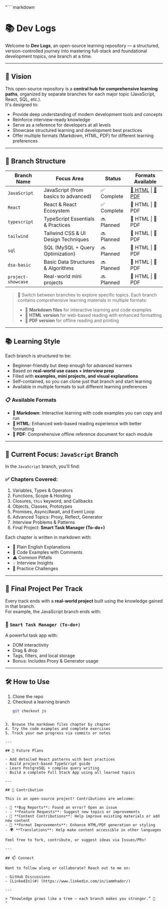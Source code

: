 "````markdown

# 📚 Dev Logs

Welcome to **Dev Logs**, an open-source learning repository — a structured, version-controlled journey into mastering full-stack and foundational development topics, one branch at a time.

---

## 🎯 Vision

This open-source repository is a **central hub for comprehensive learning paths**, organized by separate branches for each major topic (JavaScript, React, SQL, etc.).  
It's designed to:

- Provide deep understanding of modern development tools and concepts
- Reinforce interview-ready knowledge
- Serve as a reference for developers at all levels
- Showcase structured learning and development best practices
- Offer multiple formats (Markdown, HTML, PDF) for different learning preferences

---

## 🌳 Branch Structure

| Branch Name        | Focus Area                           | Status      | Formats Available                                                                                                                                                                                    |
| ------------------ | ------------------------------------ | ----------- | ---------------------------------------------------------------------------------------------------------------------------------------------------------------------------------------------------- |
| `JavaScript`       | JavaScript (from basics to advanced) | ✅ Complete | [📄 HTML](https://github.com/iammhador/dev-logs/blob/JavaScript/DEV%20LOGS%20-%20JavaScript.html) \| [📕 PDF](https://github.com/iammhador/dev-logs/blob/JavaScript/DEV%20LOGS%20-%20JavaScript.pdf) |
| `React`            | React & React Ecosystem              | ✅ Complete | 📄 HTML \| 📕 PDF                                                                                                                                                                                    |
| `typescript`       | TypeScript Essentials & Practices    | 🔜 Planned  | 📄 HTML \| 📕 PDF                                                                                                                                                                                    |
| `tailwind`         | Tailwind CSS & UI Design Techniques  | 🔜 Planned  | 📄 HTML \| 📕 PDF                                                                                                                                                                                    |
| `sql`              | SQL (MySQL + Query Optimization)     | 🔜 Planned  | 📄 HTML \| 📕 PDF                                                                                                                                                                                    |
| `dsa-basic`        | Basic Data Structures & Algorithms   | 🔜 Planned  | 📄 HTML \| 📕 PDF                                                                                                                                                                                    |
| `project-showcase` | Real-world mini projects             | 🔜 Planned  | 📄 HTML \| 📕 PDF                                                                                                                                                                                    |

> 🔄 Switch between branches to explore specific topics. Each branch contains comprehensive learning materials in multiple formats:
>
> - 📝 **Markdown files** for interactive learning and code examples
> - 📄 **HTML version** for web-based reading with enhanced formatting
> - 📕 **PDF version** for offline reading and printing

---

## 📚 Learning Style

Each branch is structured to be:

- Beginner-friendly but deep enough for advanced learners
- Based on **real-world use cases + interview prep**
- Filled with **examples, mini projects, and visual explanations**
- Self-contained, so you can clone just that branch and start learning
- Available in multiple formats to suit different learning preferences

### 📋 Available Formats

- **📝 Markdown**: Interactive learning with code examples you can copy and run
- **📄 HTML**: Enhanced web-based reading experience with better formatting
- **📕 PDF**: Comprehensive offline reference document for each module

---

## 📖 Current Focus: `JavaScript` Branch

In the `JavaScript` branch, you’ll find:

### ✅ Chapters Covered:

1. Variables, Types & Operators
2. Functions, Scope & Hoisting
3. Closures, `this` keyword, and Callbacks
4. Objects, Classes, Prototypes
5. Promises, Async/Await, and Event Loop
6. Advanced Topics: Proxy, Reflect, Generator
7. Interview Problems & Patterns
8. Final Project: **Smart Task Manager (To-do+)**

Each chapter is written in markdown with:

- 📘 Plain English Explanations
- 🧪 Code Examples with Comments
- ⚠️ Common Pitfalls
- 💡 Interview Insights
- 🧠 Practice Challenges

---

## 🧩 Final Project Per Track

Every track ends with a **real-world project** built using the knowledge gained in that branch.  
For example, the JavaScript branch ends with:

### 🔨 `Smart Task Manager (To-do+)`

A powerful task app with:

- DOM interactivity
- Drag & drop
- Tags, filters, and local storage
- Bonus: Includes Proxy & Generator usage

---

## 🛠️ How to Use

1. Clone the repo
2. Checkout a learning branch
   ```bash
   git checkout js
   ```

```

3. Browse the markdown files chapter by chapter
4. Try the code examples and complete exercises
5. Track your own progress via commits or notes

---

## 🧠 Future Plans

- Add detailed React patterns with best practices
- Build project-based TypeScript guide
- Learn PostgreSQL + complex query writing
- Build a complete Full Stack App using all learned topics

---

## 🙌 Contribution

This is an open-source project! Contributions are welcome:

- 🐛 **Bug Reports**: Found an error? Open an issue
- 💡 **Feature Requests**: Suggest new topics or improvements
- 📝 **Content Contributions**: Help improve existing materials or add new content
- 🔧 **Format Improvements**: Enhance HTML/PDF generation or styling
- 🌍 **Translations**: Help make content accessible in other languages

Feel free to fork, contribute, or suggest ideas via Issues/PRs!

---

## 📫 Connect

Want to follow along or collaborate? Reach out to me on:

- GitHub Discussions
- [LinkedIn](#) (https://www.linkedin.com/in/iammhador/)

---

> “Knowledge grows like a tree — each branch makes you stronger.” 🌱
"
```
